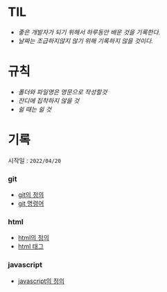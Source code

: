 # TIL
* _좋은 개발자가 되기 위해서 하루동안 배운 것을 기록한다._
* _날짜는 조급하지않지 않기 위해 기록하지 않을 것이다._
# 규칙
* _폴더와 파일명은 영문으로 작성할것_
* _잔디에 집착하지 않을 것_
* _쉴 때는 쉴 것_
# 기록
시작일 : `2022/04/20`
### git
* [git의 정의](git/git.md)
* [git 명령어](git/gitcommand.md)
### html
* [html의 정의](html/html.md)
* [html 태그](html/htmlcommand.md)
### javascript
* [javascript의 정의](javascript/javascript.md)